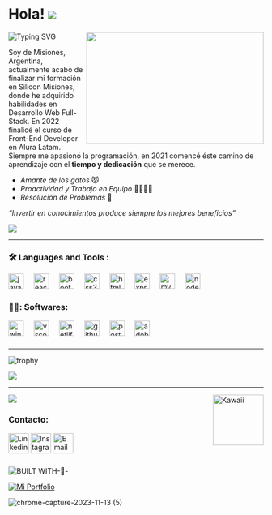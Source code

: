 
# Hola! <img src="https://media.tenor.com/UdMNNyr9BgIAAAAi/discord-discordgifemoji.gif" />&nbsp;   

<img src="https://github.com/Nquenan/Nquenan/assets/112055340/32a6edd8-9667-41d7-a458-f2b75693046a"  width="350px" height="220px" align="right"/> 

 ![Typing SVG](https://readme-typing-svg.demolab.com?font=Fira+Code&pause=1000&color=853DF7&random=false&width=435&lines=Mi+nombre+es+Natalia+Quenan;Bienvenid%40+a+mi+Github)

Soy de Misiones, Argentina, actualmente acabo de finalizar mi formación en Silicon Misiones, donde he adquirido habilidades en Desarrollo Web Full-Stack.
En 2022 finalicé el curso de Front-End Developer en Alura Latam.
Siempre me apasionó la programación, en 2021 comencé éste camino de aprendizaje con el **tiempo y dedicación** que se merece. 



- *Amante de los gatos* 😻
- *Proactividad y Trabajo en Equipo* 👨‍👩‍👧‍👦
- *Resolución de Problemas* 🧐


*“Invertir en conocimientos produce siempre los mejores beneficios”*

<div>
  <img src="https://i.pinimg.com/originals/f0/f0/d9/f0f0d932d6e39c7af5aa305cbd8da735.gif"/>
</div>



---

### :hammer_and_wrench: Languages and Tools :

<div align="left">
  <img src="https://cdn.jsdelivr.net/gh/devicons/devicon/icons/javascript/javascript-original.svg" height="30" alt="javascript logo"  />
  <img width="12" />
  <img src="https://cdn.jsdelivr.net/gh/devicons/devicon/icons/react/react-original.svg" height="30" alt="react logo"  />
  <img width="12" />
  <img src="https://cdn.jsdelivr.net/gh/devicons/devicon/icons/bootstrap/bootstrap-original.svg" height="30" alt="bootstrap logo"  />
  <img width="12" />
  <img src="https://cdn.jsdelivr.net/gh/devicons/devicon/icons/css3/css3-original.svg" height="30" alt="css3 logo"  />
  <img width="12" />
  <img src="https://cdn.jsdelivr.net/gh/devicons/devicon/icons/html5/html5-original.svg" height="30" alt="html5 logo"  />
  <img width="12" />
  <img src="https://cdn.jsdelivr.net/gh/devicons/devicon/icons/express/express-original.svg" height="30" alt="express logo"  />
  <img width="12" />
  <img src="https://cdn.jsdelivr.net/gh/devicons/devicon/icons/mysql/mysql-original.svg" height="30" alt="mysql logo"  />
  <img width="12" />
  <img src="https://cdn.jsdelivr.net/gh/devicons/devicon/icons/nodejs/nodejs-original.svg" height="30" alt="nodejs logo"  />
</div>

  ### 👩‍💻: Softwares:

<div align="left">
  <img src="https://cdn.jsdelivr.net/gh/devicons/devicon/icons/windows8/windows8-original.svg" height="30" alt="windows8 logo"  />
  <img width="12" />
  <img src="https://cdn.jsdelivr.net/gh/devicons/devicon/icons/vscode/vscode-original.svg" height="30" alt="vscode logo"  />
  <img width="12" />
  <img src="https://skillicons.dev/icons?i=netlify" height="30" alt="netlify logo"  />
  <img width="12" />
  <img src="https://skillicons.dev/icons?i=github" height="30" alt="github logo"  />
  <img width="12" />
  <img src="https://skillicons.dev/icons?i=postman" height="30" alt="postman logo"  />
  <img width="12" />
  <img src="https://skillicons.dev/icons?i=ps" height="30" alt="adobephotoshop logo"  />
</div>

###


---

<div>
 
 ![trophy](https://github-profile-trophy.vercel.app/?username=Nquenan&title=Stars,Followers,Commits&no-bg=true&no-frame=true&theme=discord)
 
 ![](https://komarev.com/ghpvc/?username=Nquenan&color=blueviolet)
 
</div>

---

<img src="https://github-readme-stats.vercel.app/api/top-langs/?username=Nquenan&layout=compact&theme=tokyonight"/>
<img src="https://media.tenor.com/at27bgtYrKsAAAAi/purple-bat.gif" alt="Kawaii" width="100" height="100" align="right"/>

 
 
### Contacto:

<div align="left">
<a href="https://www.linkedin.com/in/natalia-quenan/"><img src="https://camo.githubusercontent.com/c8a9c5b414cd812ad6a97a46c29af67239ddaeae08c41724ff7d945fb4c047e5/68747470733a2f2f6564656e742e6769746875622e696f2f537570657254696e7949636f6e732f696d616765732f7376672f6c696e6b6564696e2e737667" alt="Linkedin" width="40" height="40"/></a>
<a href="https://instagram.com/blacky_codes"><img src="https://media.tenor.com/vckuy-eHM48AAAAi/ig-instagram.gif" alt="Instagram" width="40" height="40"/></a>
<a href="mailto:quenan.natalia@gmail.com"><img src="https://camo.githubusercontent.com/0f3aa1f457bb92fbd2411761262ce1fb0f766ed74a4f4289bfc4a0b6024335d6/68747470733a2f2f6564656e742e6769746875622e696f2f537570657254696e7949636f6e732f696d616765732f7376672f656d61696c2e737667" alt="Email" width="40" height="40"/></a>
</div>

###

![BUILT WITH-💜-](https://github.com/Nquenan/Nquenan/assets/112055340/3a3f8570-e992-42f3-8022-4c54567a42e4)


[![Mi Portfolio](https://github.com/Nquenan/Nquenan/assets/112055340/815e740a-63ce-47cc-83d3-7a0088c7f634)](https://nquenanportfolio.netlify.app/)



![chrome-capture-2023-11-13 (5)](https://github.com/Nquenan/Nquenan/assets/112055340/51135c22-c45d-4b6d-98ff-3b53a1f0b172) &nbsp;




